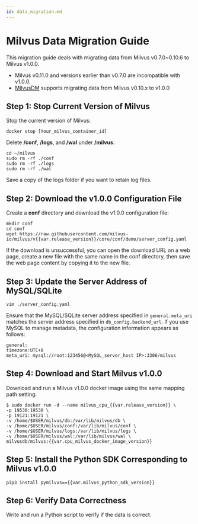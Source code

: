 ```yaml
---
id: data_migration.md
---
```


# Milvus Data Migration Guide  

This migration guide deals with migrating data from Milvus v0.7.0~0.10.6 to Milvus v1.0.0. 
<div class="alert note">
 <ul>
  <li>Milvus v0.11.0 and versions earlier than v0.7.0 are incompatible with v1.0.0.</li>
  <li><a href="milvusdm.md">MilvusDM</a> supports migrating data from Milvus v0.10.x to v1.0.0</li>
 </ul>
</div>


## Step 1: Stop Current Version of Milvus

Stop the current version of Milvus:

```
docker stop [Your_milvus_container_id]
```

Delete **/conf**, **/logs**, and **/wal** under **/milvus**:

```
cd ~/milvus
sudo rm -rf ./conf
sudo rm -rf ./logs
sudo rm -rf ./wal
```

<div class="alert note">Save a copy of the logs folder if you want to retain log files.</div>


## Step 2: Download the v1.0.0 Configuration File

Create a **conf** directory and download the v1.0.0 configuration file:

```
mkdir conf
cd conf
wget https://raw.githubusercontent.com/milvus-io/milvus/v{{var.release_version}}/core/conf/demo/server_config.yaml
```

<div class="alert note">If the download is unsuccessful, you can open the download URL on a web page, create a new file with the same name in the conf directory, then save the web page content by copying it to the new file.</div>


## Step 3: Update the Server Address of MySQL/SQLite

```
vim ./server_config.yaml
```

Ensure that the MySQL/SQLite server address specified in `general.meta_uri` matches the server address specified in `db_config.backend_url`. If you use MySQL to manage metadata, the configuration information appears as follows:

```
general:
timezone:UTC+8
meta_uri: mysql://root:123456@<MySQL_server_host IP>:3306/milvus
```

## Step 4: Download and Start Milvus v1.0.0

Download and run a Milvus v1.0.0 docker image using the same mapping path setting:

```
$ sudo docker run -d --name milvus_cpu_{{var.release_version}} \
-p 19530:19530 \
-p 19121:19121 \
-v /home/$USER/milvus/db:/var/lib/milvus/db \
-v /home/$USER/milvus/conf:/var/lib/milvus/conf \
-v /home/$USER/milvus/logs:/var/lib/milvus/logs \
-v /home/$USER/milvus/wal:/var/lib/milvus/wal \
milvusdb/milvus:{{var.cpu_milvus_docker_image_version}}
```

## Step 5: Install the Python SDK Corresponding to Milvus v1.0.0

```
pip3 install pymilvus=={{var.milvus_python_sdk_version}}
```

## Step 6: Verify Data Correctness

Write and run a Python script to verify if the data is correct.